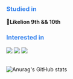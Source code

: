 <div>
  <h3 style="color:#3784ee;">Studied in</h3>
  <b>🦁Likelion 9th && 10th</b>
</div>
<div>
  <h3 style="color:#3784ee;">Interested in</h3>
  <img src="https://img.shields.io/badge/Python-3766AB?style=flat-square&logo=Python&logoColor=white"/>
  <img src="https://img.shields.io/badge/Django-092E20?style=flat-square&logo=Django&logoColor=white"/>
  <img src="https://img.shields.io/badge/JavaScript-F7DF1E?style=flat-square&logo=JavaScript&logoColor=black"/>
</div>
<br>

![Anurag's GitHub stats](https://github-readme-stats.vercel.app/api?username=alwaysbemyday1&show_icons=true&theme=default)


<!--
**alwaysbemyday1/alwaysbemyday1** is a ✨ _special_ ✨ repository because its `README.md` (this file) appears on your GitHub profile.

Here are some ideas to get you started:

- 🔭 I’m currently working on ...
- 🌱 I’m currently learning ...
- 👯 I’m looking to collaborate on ...
- 🤔 I’m looking for help with ...
- 💬 Ask me about ...
- 📫 How to reach me: ...
- 😄 Pronouns: ...
- ⚡ Fun fact: ...
-->
